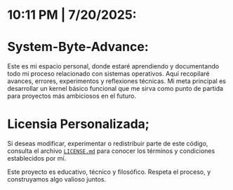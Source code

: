 # 10:11 PM | 7/20/2025:
# System-Byte-Advance:
Este es mi espacio personal, donde estaré aprendiendo y documentando todo mi proceso relacionado con sistemas operativos. Aquí recopilaré avances, errores, experimentos y reflexiones técnicas. Mi meta principal es desarrollar un kernel básico funcional que me sirva como punto de partida para proyectos más ambiciosos en el futuro.
# Licensia Personalizada;
Si deseas modificar, experimentar o redistribuir parte de este código, consulta el archivo [`LICENSE.md`](./LICENSE.md) para conocer los términos y condiciones establecidos por mí.

Este proyecto es educativo, técnico y filosófico. Respeta el proceso, y construyamos algo valioso juntos.
